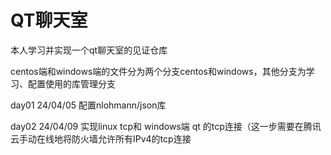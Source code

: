 # QT聊天室

本人学习并实现一个qt聊天室的见证仓库

centos端和windows端的文件分为两个分支centos和windows，其他分支为学习、配置使用的库管理分支

day01 24/04/05
配置nlohmann/json库

day02 24/04/09
实现linux tcp和 windows端 qt 的tcp连接（这一步需要在腾讯云手动在线地将防火墙允许所有IPv4的tcp连接
